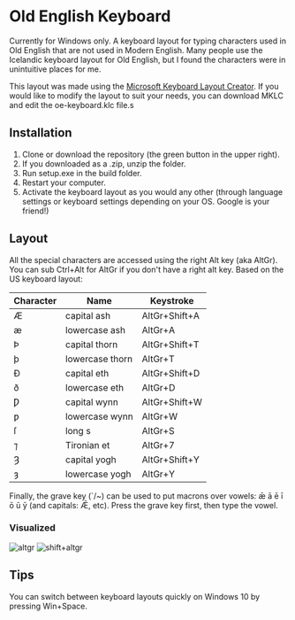 # Old English Keyboard

Currently for Windows only. A keyboard layout for typing characters used in Old English that are not used in Modern English. Many people use the Icelandic keyboard layout for Old English, but I found the characters were in unintuitive places for me. 

This layout was made using the [Microsoft Keyboard Layout Creator](https://www.microsoft.com/en-us/download/details.aspx?id=22339). If you would like to modify the layout to suit your needs, you can download MKLC and edit the oe-keyboard.klc file.s

## Installation
1. Clone or download the repository (the green button in the upper right).
2. If you downloaded as a .zip, unzip the folder.
3. Run setup.exe in the build folder.
4. Restart your computer.
5. Activate the keyboard layout as you would any other (through language settings or keyboard settings depending on your OS. Google is your friend!)

## Layout
All the special characters are accessed using the right Alt key (aka AltGr). You can sub Ctrl+Alt for AltGr if you don't have a right alt key. Based on the US keyboard layout:

|Character|Name|Keystroke|
|---------|----|---------|
|Æ|capital ash | AltGr+Shift+A
|æ|lowercase ash|  AltGr+A
|Þ|capital thorn|  AltGr+Shift+T
|þ|lowercase thorn|  AltGr+T
|Ð|capital eth|  AltGr+Shift+D
|ð|lowercase eth|  AltGr+D
|Ƿ|capital wynn|  AltGr+Shift+W
|ƿ|lowercase wynn|  AltGr+W
|ſ|long s|  AltGr+S
|⁊|Tironian et|  AltGr+7
|Ȝ|capital yogh|  AltGr+Shift+Y
|ȝ|lowercase yogh|  AltGr+Y

Finally, the grave key (\`/~) can be used to put macrons over vowels: ǣ ā ē ī ō ū ȳ (and capitals: Ǣ, etc). Press the grave key first, then type the vowel.

### Visualized

![altgr](https://github.com/lizfischer/Old-English-Keyboard/blob/master/img/altgr.png)
![shift+altgr](https://github.com/lizfischer/Old-English-Keyboard/blob/master/img/shiftaltgr.png)

## Tips
You can switch between keyboard layouts quickly on Windows 10 by pressing Win+Space.
